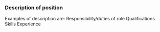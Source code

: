 ### Description of position

Examples of description are:
Responsibility/duties of role
Qualifications
Skills
Experience
